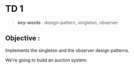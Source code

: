 # TD 1

> **key-words** : design-pattern, singleton, observer

## Objective :

Implements the singleton and the observer design patterns.

We're going to build an auction system. 